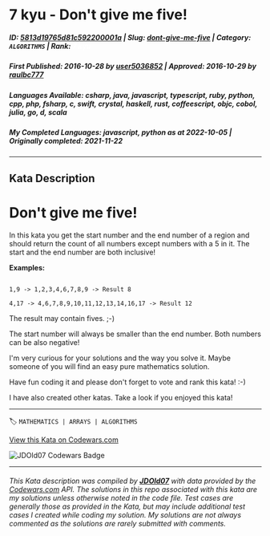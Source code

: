 # 7 kyu - Don't give me five!

##### **ID**: [5813d19765d81c592200001a](https://www.codewars.com/kata/5813d19765d81c592200001a) | **Slug**: [dont-give-me-five](https://www.codewars.com/kata/5813d19765d81c592200001a) | **Category**: `ALGORITHMS` | **Rank**: <span style="color:white">7 kyu</span>

##### **First Published**: 2016-10-28 ***by*** [user5036852](https://www.codewars.com/users/user5036852) | **Approved**: 2016-10-29 ***by*** [raulbc777](https://www.codewars.com/users/raulbc777)

##### **Languages Available**: csharp, java, javascript, typescript, ruby, python, cpp, php, fsharp, c, swift, crystal, haskell, rust, coffeescript, objc, cobol, julia, go, d, scala

##### **My Completed Languages**: javascript, python ***as at*** 2022-10-05 | **Originally completed**: 2021-11-22

---

## Kata Description


# Don't give me five!



In this kata you get the start number and the end number of a region and should return the count of all numbers except numbers with a 5 in it. The start and the end number are both inclusive!



**Examples:**



```

1,9 -> 1,2,3,4,6,7,8,9 -> Result 8

4,17 -> 4,6,7,8,9,10,11,12,13,14,16,17 -> Result 12

```



The result may contain fives. ;-)<br>

The start number will always be smaller than the end number. Both numbers can be also negative!



I'm very curious for your solutions and the way you solve it. Maybe someone of you will find an easy pure mathematics solution.



Have fun coding it and please don't forget to vote and rank this kata! :-) 



I have also created other katas. Take a look if you enjoyed this kata!



---


🏷 `MATHEMATICS | ARRAYS | ALGORITHMS`


[View this Kata on Codewars.com](https://www.codewars.com/kata/5813d19765d81c592200001a)

![](https://www.codewars.com/users/jdold07/badges/large "JDOld07 Codewars Badge")

---

###### *This Kata description was compiled by [**JDOld07**](https://tpstech.dev) with data provided by the [Codewars.com](https://www.codewars.com) API.  The solutions in this repo associated with this kata are my solutions unless otherwise noted in the code file.  Test cases are generally those as provided in the Kata, but may include additional test cases I created while coding my solution.  My solutions are not always commented as the solutions are rarely submitted with comments.*
